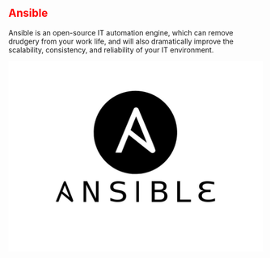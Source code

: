 ## <font color ='red'>Ansible</font>
Ansible is an open-source IT automation engine, which can remove drudgery from your work life, and will also dramatically improve the scalability, consistency, and reliability of your IT environment.

<span style="display:block;text-align:center">![Ansible](https://github.com/hv-support/customer-training/blob/master/dst/ansible/Assets/ansible.jpg)</span>
